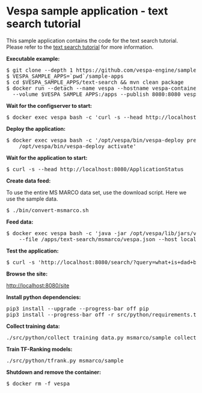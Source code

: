 <!-- Copyright 2019 Oath Inc. Licensed under the terms of the Apache 2.0 license. See LICENSE in the project root. -->

# Vespa sample application - text search tutorial

This sample application contains the code for the text search tutorial. Please refer to the
[text search tutorial](http://docs.vespa.ai/documentation/tutorials/text-search.html)
for more information.

**Executable example:**

<pre data-test="exec">
$ git clone --depth 1 https://github.com/vespa-engine/sample-apps.git
$ VESPA_SAMPLE_APPS=`pwd`/sample-apps
$ cd $VESPA_SAMPLE_APPS/text-search &amp;&amp; mvn clean package
$ docker run --detach --name vespa --hostname vespa-container --privileged \
  --volume $VESPA_SAMPLE_APPS:/apps --publish 8080:8080 vespaengine/vespa
</pre>

**Wait for the configserver to start:**

<pre data-test="exec" data-test-wait-for="200 OK">
$ docker exec vespa bash -c 'curl -s --head http://localhost:19071/ApplicationStatus'
</pre>

**Deploy the application:**

<pre data-test="exec">
$ docker exec vespa bash -c '/opt/vespa/bin/vespa-deploy prepare /apps/text-search/target/application.zip && \
    /opt/vespa/bin/vespa-deploy activate'
</pre>

**Wait for the application to start:**

<pre data-test="exec" data-test-wait-for="200 OK">
$ curl -s --head http://localhost:8080/ApplicationStatus
</pre>

**Create data feed:** 

To use the entire MS MARCO data set, use the download script. Here we use the sample data. 

<pre data-test="exec">
$ ./bin/convert-msmarco.sh
</pre>

**Feed data:**

<pre data-test="exec">
$ docker exec vespa bash -c 'java -jar /opt/vespa/lib/jars/vespa-http-client-jar-with-dependencies.jar \
    --file /apps/text-search/msmarco/vespa.json --host localhost --port 8080'
</pre>

**Test the application:**

<pre data-test="exec" data-test-assert-contains="D2977840">
$ curl -s 'http://localhost:8080/search/?query=what+is+dad+bod' 
</pre>

**Browse the site:**

[http://localhost:8080/site](http://localhost:8080/site)

**Install python dependencies:**

<pre data-test="exec">
pip3 install --upgrade --progress-bar off pip
pip3 install --progress-bar off -r src/python/requirements.txt
</pre>

**Collect training data:**

<pre data-test="exec">
./src/python/collect_training_data.py msmarco/sample collect_rank_features 99
</pre>

**Train TF-Ranking models:**

<pre data-test="exec">
./src/python/tfrank.py msmarco/sample
</pre>

**Shutdown and remove the container:**

<pre data-test="after">
$ docker rm -f vespa
</pre>

